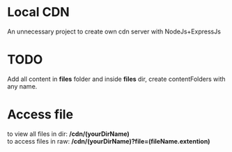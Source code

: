 # Local CDN
An unnecessary project to create own cdn server with NodeJs+ExpressJs

# TODO
Add all content in <b>files</b> folder and inside <b>files</b> dir, create contentFolders with any name.

# Access file
to view all files in dir: <b>/cdn/(yourDirName)</b> <br>
to access files in raw: <b>/cdn/(yourDirName)?file=(fileName.extention)</b>
